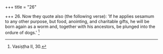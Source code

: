 +++
title = "26"

+++
26. Now they quote also (the following verse): 'If he applies sesamum to any other purpose, but food, anointing, and charitable gifts, he will be born again as a worm and, together with his ancestors, be plunged into the ordure of dogs.' [^16] 


[^16]:  Vasiṣṭha II, 30.
